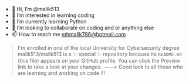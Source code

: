 - 👋 Hi, I’m @malik513
- 👀 I’m interested in learning coding
- 🌱 I’m currently learning Python
- 💞️ I’m looking to collaborate on coding and or anything else
- 📫 How to reach me mhmalik786@hotmail.com

>I'm enrolled in one of the local University for Cybersecurity degree
malik513/malik513 is a ✨ special ✨ repository because its `README.md` (this file) appears on your GitHub profile.
You can click the Preview link to take a look at your changes.
---> Good luck to all those who are learning and working on code !!!
